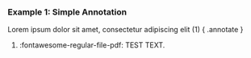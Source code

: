 
### Example 1: Simple Annotation 

Lorem ipsum dolor sit amet, consectetur adipiscing elit (1) 
{ .annotate }

1.  :fontawesome-regular-file-pdf: TEST TEXT.

